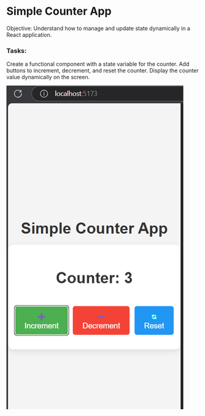 # Simple Counter App

Objective: Understand how to manage and update state dynamically in a React application.

### Tasks:
Create a functional component with a state variable for the counter.
Add buttons to increment, decrement, and reset the counter.
Display the counter value dynamically on the screen.

![alt text](image.png)